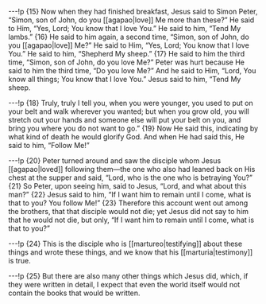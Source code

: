 ---!p
{15} Now when they had finished breakfast, Jesus said to Simon Peter, “Simon, son of John, do you [[agapao|love]] Me more than these?” He said to Him, “Yes, Lord; You know that I love You.” He said to him, “Tend My lambs.” {16} He said to him again, a second time, “Simon, son of John, do you [[agapao|love]] Me?” He said to Him, “Yes, Lord; You know that I love You.” He said to him, “Shepherd My sheep.” {17} He said to him the third time, “Simon, son of John, do you love Me?” Peter was hurt because He said to him the third time, “Do you love Me?” And he said to Him, “Lord, You know all things; You know that I love You.” Jesus said to him, “Tend My sheep.

---!p
{18} Truly, truly I tell you, when you were younger, you used to put on your belt and walk wherever you wanted; but when you grow old, you will stretch out your hands and someone else will put your belt on you, and bring you where you do not want to go.” {19} Now He said this, indicating by what kind of death he would glorify God. And when He had said this, He said to him, “Follow Me!”

---!p
{20} Peter turned around and saw the disciple whom Jesus [[agapao|loved]] following them—the one who also had leaned back on His chest at the supper and said, “Lord, who is the one who is betraying You?” {21} So Peter, upon seeing him, said to Jesus, “Lord, and what about this man?” {22} Jesus said to him, “If I want him to remain until I come, what is that to you? You follow Me!” {23} Therefore this account went out among the brothers, that that disciple would not die; yet Jesus did not say to him that he would not die, but only, “If I want him to remain until I come, what is that to you?”

---!p
{24} This is the disciple who is [[martureo|testifying]] about these things and wrote these things, and we know that his [[marturia|testimony]] is true.

---!p
{25} But there are also many other things which Jesus did, which, if they were written in detail, I expect that even the world itself would not contain the books that would be written.